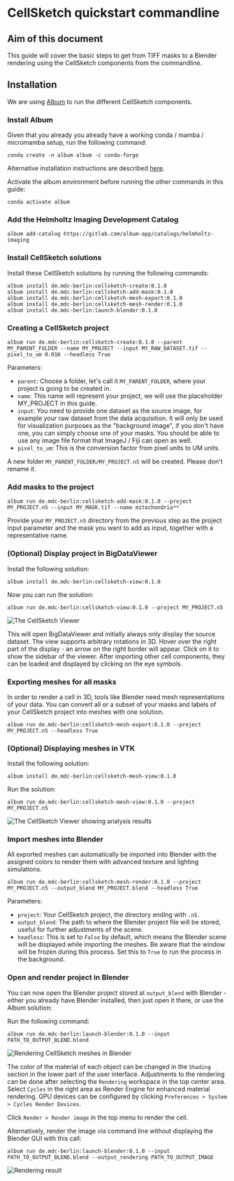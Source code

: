# CellSketch quickstart commandline

## Aim of this document

This guide will cover the basic steps to get from TIFF masks to a Blender rendering using the CellSketch components from the commandline. 

## Installation

We are using [Album](https://album.solutions) to run the different CellSketch components.

### Install Album

Given that you already you already have a working conda / mamba / micromamba setup, run the following command:
```
conda create -n album album -c conda-forge
```

Alternative installation instructions are described [here](https://docs.album.solutions/en/latest/installation-instructions.html).

Activate the album environment before running the other commands in this guide:
```
conda activate album
```

### Add the Helmholtz Imaging Development Catalog

```
album add-catalog https://gitlab.com/album-app/catalogs/helmholtz-imaging
```

### Install CellSketch solutions

Install these CellSketch solutions by running the following commands:
```
album install de.mdc-berlin:cellsketch-create:0.1.0
album install de.mdc-berlin:cellsketch-add-mask:0.1.0
album install de.mdc-berlin:cellsketch-mesh-export:0.1.0
album install de.mdc-berlin:cellsketch-mesh-render:0.1.0
album install de.mdc-berlin:launch-blender:0.1.0
```

### Creating a CellSketch project
```
album run de.mdc-berlin:cellsketch-create:0.1.0 --parent MY_PARENT_FOLDER --name MY_PROJECT --input MY_RAW_DATASET.tif --pixel_to_um 0.016 --headless True
```

Parameters:
- `parent`: Choose a folder, let's call it `MY_PARENT_FOLDER`, where your project is going to be created in.
- `name`: This name will represent your project, we will use the placeholder MY_PROJECT in this guide.
- `input`: You need to provide one dataset as the source image, for example your raw dataset from the data acquisition. It will only be used for visualization purposes as the "background image", if you don't have one, you can simply choose one of your masks. You should be able to use any image file format that ImageJ / Fiji can open as well.
- `pixel_to_um`: This is the conversion factor from pixel units to UM units.


A new folder `MY_PARENT_FOLDER/MY_PROJECT.n5` will be created. Please don't rename it.

### Add masks to the project
```
album run de.mdc-berlin:cellsketch-add-mask:0.1.0 --project MY_PROJECT.n5 --input MY_MASK.tif --name mitochondria**
```
Provide your `MY_PROJECT.n5` directory from the previous step as the project input parameter and the mask you want to add as input, together with a representative name.

### (Optional) Display project in BigDataViewer

Install the following solution:
```
album install de.mdc-berlin:cellsketch-view:0.1.0
```
Now you can run the solution:
```
album run de.mdc-berlin:cellsketch-view:0.1.0 --project MY_PROJECT.n5
```
![The CellSketch Viewer](doc/cellsketch-import.png)

This will open BigDataViewer and initially always only display the source dataset. The view supports arbitrary rotations in 3D. Hover over the right part of the display - an arrow on the right border will appear. Click on it to show the sidebar of the viewer. After importing other cell components, they can be loaded and displayed by clicking on the eye symbols.

### Exporting meshes for all masks

In order to render a cell in 3D, tools like Blender need mesh representations of your data. You can convert all or a subset of your masks and labels of your CellSketch project into meshes with one solution.

```
album run de.mdc-berlin:cellsketch-mesh-export:0.1.0 --project MY_PROJECT.n5 --headless True
```

### (Optional) Displaying meshes in VTK
Install the following solution:
```
album install de.mdc-berlin:cellsketch-mesh-view:0.1.0
```
Run the solution:
```
album run de.mdc-berlin:cellsketch-mesh-view:0.1.0 --project MY_PROJECT.n5
```

![The CellSketch Viewer showing analysis results](doc/cellsketch-mesh-view.png)

### Import meshes into Blender

All exported meshes can automatically be imported into Blender with the assigned colors to render them with advanced texture and lighting simulations. 

```
album run de.mdc-berlin:cellsketch-mesh-render:0.1.0 --project MY_PROJECT.n5 --output_blend MY_PROJECT.blend --headless True
```

Parameters:
- `project`: Your CellSketch project, the directory ending with `.n5`.
- `output_blend`: The path to where the Blender project file will be stored, useful for further adjustments of the scene. 
- `headless`: This is set to `False` by default, which means the Blender scene will be displayed while importing the meshes. Be aware that the window will be frozen during this process. Set this to `True` to run the process in the background.

### Open and render project in Blender

You can now open the Blender project stored at `output_blend` with Blender - either you already have Blender installed, then just open it there, or use the Album solution:

Run the following command:
```
album run de.mdc-berlin:launch-blender:0.1.0 --input PATH_TO_OUTPUT_BLEND.blend
```
![Rendering CellSketch meshes in Blender](doc/cellsketch-mesh-blender.png)

The color of the material of each object can be changed in the `Shading` section in the lower part of the user interface.
Adjustments to the rendering can be done after selecting the `Rendering` workspace in the top center area. Select `Cycles` in the right area as Render Engine for enhanced material rendering. GPU devices can be configured by clicking `Preferences > System > Cycles Render Devices`.

Click `Render > Render image` in the top menu to render the cell.

Alternatively, render the image via command line without displaying the Blender GUI with this call:
```
album run de.mdc-berlin:launch-blender:0.1.0 --input PATH_TO_OUTPUT_BLEND.blend --output_rendering PATH_TO_OUTPUT_IMAGE
```


![Rendering result](doc/cell_h1.png)
